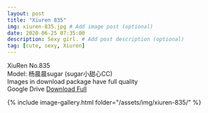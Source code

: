 ```yaml
---
layout: post
title: "Xiuren 835"
img: xiuren-835.jpg # Add image post (optional)
date: 2020-06-25 07:35:00
description: Sexy girl. # Add post description (optional)
tag: [cute, sexy, Xiuren]
---
```

XiuRen No.835  
Model: 杨晨晨sugar (sugar小甜心CC)                                   
Images in download package have full quality                    
Google Drive [Download Full](http://gestyy.com/eqWyP0)

{% include image-gallery.html folder="/assets/img/xiuren-835/" %}
